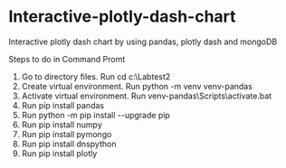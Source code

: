# Interactive-plotly-dash-chart
Interactive plotly dash chart by using pandas, plotly dash and mongoDB

Steps to do in Command Promt
1. Go to directory files. Run cd c:\Labtest2
2. Create virtual environment. Run python -m venv venv-pandas
3. Activate virtual environment. Run venv-pandas\Scripts\activate.bat 
4. Run pip install pandas
5. Run python -m pip install --upgrade pip
6. Run pip install numpy
7. Run pip install pymongo
8. Run pip install dnspython
9. Run pip install plotly
